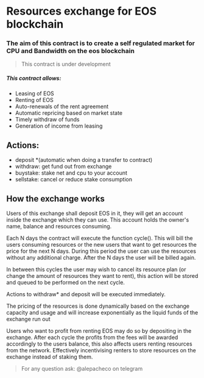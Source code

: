 # Resources exchange for EOS blockchain

### The aim of this contract is to create a self regulated market for CPU and Bandwidth on the eos blockchain

> This contract is under development

##### This contract allows:
- Leasing of EOS
- Renting of EOS
- Auto-renewals of the rent agreement
- Automatic repricing based on market state
- Timely withdraw of funds
- Generation of income from leasing


## Actions: 
 - deposit *(automatic when doing a transfer to contract)
 - withdraw: get fund out from exchange
 - buystake: stake net and cpu to your account
 - sellstake: cancel or reduce stake consumption
 
## How the exchange works

Users of this exchange shall deposit EOS in it, they will get an account inside the exchange which they can use.
This account holds the owner's name, balance and resources consuming.

Each N days the contract will execute the function cycle(). This will bill the users consuming resources or the new users that want to get resources the price for the next N days. During this period the user can use the resources without any additional charge. After the N days the user will be billed again.

In between this cycles the user may wish to cancel its resource plan (or change the amount of resources they want to rent), this action will be stored and queued to be performed on the next cycle. 

Actions to withdraw* and deposit will be executed immediately.

The pricing of the resources is done dynamically based on the exchange capacity and usage and will increase exponentially as the liquid funds of the exchange run out

Users who want to profit from renting EOS may do so by depositing in the exchange. After each cycle the profits from the fees will be awarded accordingly to the users balance, this also affects users renting resources from the network. Effectively incentivising renters to store resources on the exchange instead of staking them.

> For any question ask: @alepacheco on telegram